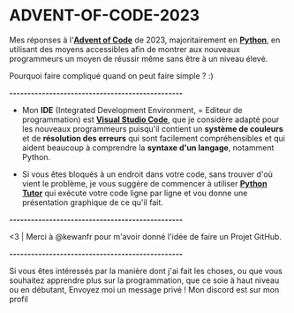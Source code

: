 # ADVENT-OF-CODE-2023
Mes réponses à l'**[Advent of Code](adventofcode.com)** de 2023, majoritairement en **[Python](https://www.python.org/)**, en utilisant des moyens accessibles afin de montrer aux nouveaux programmeurs un moyen de réussir même sans être à un niveau élevé. 

Pourquoi faire compliqué quand on peut faire simple ? :)

**------------------------------------------------**

- Mon **IDE** (Integrated Development Environment, = Editeur de programmation) est  **[Visual Studio Code](https://code.visualstudio.com/download)**, que je considère adapté pour les nouveaux programmeurs puisqu'il contient un **système de couleurs** et de **résolution des erreurs** qui sont facilement compréhensibles et qui aident beaucoup à comprendre la **syntaxe d'un langage**, notamment Python.

- Si vous êtes bloqués à un endroit dans votre code, sans trouver d'où vient le problème, je vous suggère de commencer à utiliser **[Python Tutor](https://pythontutor.com/visualize.html#mode=edit)**
  qui exécute votre code ligne par ligne et vou donne une présentation graphique de ce qu'il fait.

**------------------------------------------------**

<3 | Merci à @kewanfr pour m'avoir donné l'idée de faire un Projet GitHub.

**------------------------------------------------**

Si vous êtes intéressés par la manière dont j'ai fait les choses, ou que vous souhaitez apprendre plus sur la programmation, que ce soie à haut niveau ou en débutant, 
Envoyez moi un message privé ! Mon discord est sur mon profil
